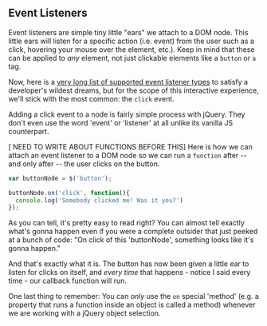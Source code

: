 ## Event Listeners

Event listeners are simple tiny little "ears" we attach to a DOM node. This little ears will listen for a specific action (i.e. event) from the user such as a click, hovering your mouse over the element, etc.). Keep in mind that these can be applied to *any* element, not just clickable elements like a `button` or `a` tag.

Now, here is a [very long list of supported event listener types](http://wwww.google.com) to satisfy a developer's wildest dreams, but for the scope of this interactive experience, we'll stick with the most common: the `click` event.

Adding a click event to a node is fairly simple process with jQuery. They don't even use the word 'event' or 'listener' at all unlike its vanilla JS counterpart.

[ NEED TO WRITE ABOUT FUNCTIONS BEFORE THIS]
Here is how we can attach an event listener to a DOM node so we can run a `function` after -- and only after -- the user clicks on the button.

~~~js
var buttonNode = $('button');

buttonNode.on('click', function(){
  console.log('Somebody clicked me! Was it you?')
});
~~~

As you can tell, it's pretty easy to read right? You can almost tell exactly what's gonna happen even if you were a complete outsider that just peeked at a bunch of code: "On click of this 'buttonNode', something looks like it's gonna happen."

And that's exactly what it is. The button has now been given a little ear to listen for clicks on itself, and *every time* that happens - notice I said every time - our callback function will run.

One last thing to remember: You can *only* use the `on` special 'method' (e.g. a property that runs a function inside an object is called a method) whenever we are working with a jQuery object selection. 
